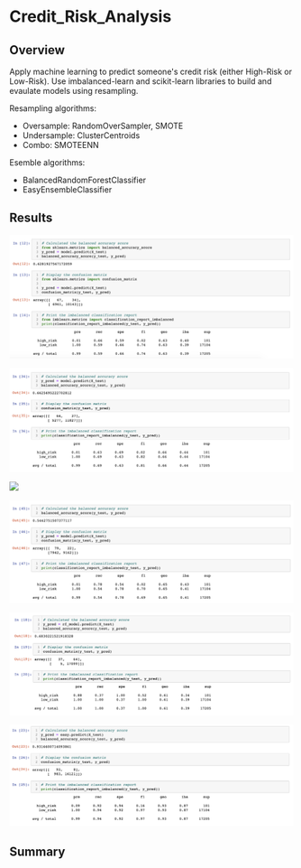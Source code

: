 # Credit_Risk_Analysis

## Overview
Apply machine learning to predict someone's credit risk (either High-Risk or Low-Risk). Use imbalanced-learn and scikit-learn libraries to build and evaulate models using resampling. 

Resampling algorithms: 
- Oversample: RandomOverSampler, SMOTE
- Undersample: ClusterCentroids 
- Combo: SMOTEENN 

Esemble algorithms:
- BalancedRandomForestClassifier
- EasyEnsembleClassifier 

## Results

![](/images/random_over.png)


![](/images/smote.png)



![](/images/cluser_centroid.png)



![](/images/combo.png)



![](/images/rf.png)



![](/images/easy.png)




## Summary 
